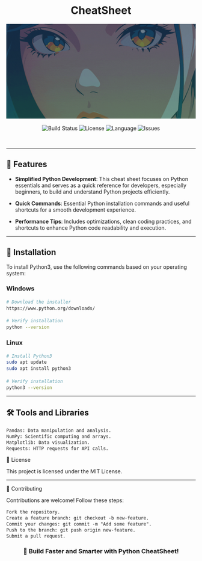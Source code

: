 <div align="center">
  <h1>CheatSheet</h1>

  ![Logo](https://github.com/senkuuuuu/cheat_sheets/blob/main/assets/cheatsheet_nitro.gif?raw=true)

  ![Build Status](https://img.shields.io/badge/build-WIP-yellowgreen)
  ![License](https://img.shields.io/badge/license-MIT-blue)
  ![Language](https://img.shields.io/badge/Python3-100%25-blue)
  ![Issues](https://img.shields.io/badge/issues-%20closed-red)

  <br>
</div>

---

## 📌 Features

- **Simplified Python Development**: This cheat sheet focuses on Python essentials and serves as a quick reference for developers, especially beginners, to build and understand Python projects efficiently.

- **Quick Commands**: Essential Python installation commands and useful shortcuts for a smooth development experience.

- **Performance Tips**: Includes optimizations, clean coding practices, and shortcuts to enhance Python code readability and execution.

---


## 🔧 Installation

To install Python3, use the following commands based on your operating system:

### **Windows**
```bash
# Download the installer
https://www.python.org/downloads/

# Verify installation
python --version

```
### **Linux**
```bash
# Install Python3
sudo apt update
sudo apt install python3

# Verify installation
python3 --version

```


---

## 🛠️ Tools and Libraries

    Pandas: Data manipulation and analysis.
    NumPy: Scientific computing and arrays.
    Matplotlib: Data visualization.
    Requests: HTTP requests for API calls.



📜 License

This project is licensed under the MIT License.

---

📝 Contributing

Contributions are welcome! Follow these steps:

    Fork the repository.
    Create a feature branch: git checkout -b new-feature.
    Commit your changes: git commit -m "Add some feature".
    Push to the branch: git push origin new-feature.
    Submit a pull request.

<div align="center"> <h3>🚀 Build Faster and Smarter with Python CheatSheet!</h3> </div>
